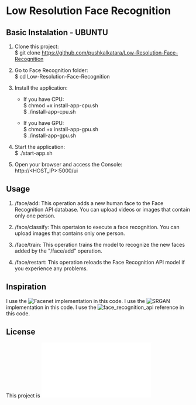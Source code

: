 # Low Resolution Face Recognition

## Basic Instalation - UBUNTU

1) Clone this project:<br />
$ git clone https://github.com/pushkalkatara/Low-Resolution-Face-Recognition

2) Go to Face Recognition folder:<br />
$ cd Low-Resolution-Face-Recognition

3) Install the application:
    - If you have CPU:<br />
        $ chmod +x install-app-cpu.sh<br />
        $ ./install-app-cpu.sh

    - If you have GPU:<br />
        $ chmod +x install-app-gpu.sh<br />
        $ ./install-app-gpu.sh
		
4) Start the application:<br />
$ ./start-app.sh

5) Open your browser and access the Console:<br />
    http://<HOST_IP>:5000/ui

## Usage

1) /face/add: This operation adds a new human face to the Face Recognition API database. You can upload videos or images that contain only one person.

2) /face/classify: This opertaion to execute a face recognition. You can upload images that contains only one person.

3) /face/train: This operation trains the model to recognize the new faces added by the "/face/add" operation.

4) /face/restart: This operation reloads the Face Recognition API model if you experience any problems.


## Inspiration

I use the ![Facenet](https://github.com/davidsandberg/facenet) implementation in this code.
I use the ![SRGAN](https://github.com/tadax/srgan) implementation in this code.
I use the ![face_recognition_api](https://github.com/waslleysouza/face_recognition_api) reference in this code.

## License

This project is ![MIT License](LICENSE.md)
